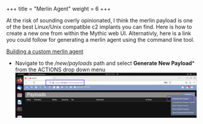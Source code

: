 +++
title = "Merlin Agent"
weight = 6
+++

At the risk of sounding overly opinionated, I think the merlin payload is one of the best Linux/Unix compatible c2 
implants you can find.  Here is how to create a new one from within the Mythic web UI.  Alternativly, here is a link 
you could follow for generating a merlin agent using the command line tool.

[Building a custom merlin agent](https://merlin-c2.readthedocs.io/en/latest/agent/custom.html)

* Navigate to the */new/payloads* path and select **Generate New Payload*** from the ACTIONS drop down menu
![](./merlin1.png)
